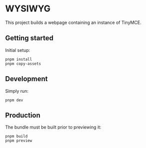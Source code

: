 # WYSIWYG

This project builds a webpage containing an instance of TinyMCE.

## Getting started

Initial setup:

```shell
pnpm install
pnpm copy-assets
```

## Development

Simply run:

```shell
pnpm dev
```

## Production

The bundle must be built prior to previewing it:

```shell
pnpm build
pnpm preview
```
